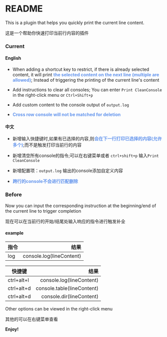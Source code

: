 # README

This is a plugin that helps you quickly print the current line content.

这是一个帮助你快速打印当前行内容的插件

### Current
#### English
- When adding a shortcut key to restrict, if there is already selected content, it will print <font color=CornflowerBlue><b>the selected content on the next line (multiple are allowed)</b></font>; Instead of triggering the printing of the current line's content

- Add instructions to clear all consoles; You can enter `Print CleanConsole` in the right-click menu or `Ctrl+Shift+p`

-  Add custom content to the console output of `output.log`

- <font color=CornflowerBlue><b>Cross row console will not be matched for deletion</b></font>

#### 中文
- 新增输入快捷键时,如果有已选择的内容,则<font color=CornflowerBlue><b>会在下一行打印已选择的内容(允许多个)</b></font>;而不是触发打印当前行的内容

- 新增清空所有console的指令;可以在右键菜单或者 `ctrl+shift+p` 输入`Print CleanConsole`

- 新增配置项：`output.log` 输出的console添加自定义内容

- <font color=CornflowerBlue><b>跨行的console不会进行匹配删除</b></font>

### Before

Now you can input the corresponding instruction at the beginning/end of the current line to trigger completion

现在可以在当前行的开始/结尾处输入响应的指令进行触发补全

#### example

| 指令     |                      结果 |
| ---------- | ------------------------: |
| log        | console.log(lineContent) |

| 快捷键     |                      结果 |
| ---------- | ------------------------: |
| ctrl+alt+l | console.log(lineContent) |
| ctrl+alt+d | console.table(lineContent) |
| ctrl+alt+d | console.dir(lineContent) |

Other options can be viewed in the right-click menu

其他的可以在右键菜单查看

**Enjoy!**
